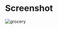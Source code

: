 # Screenshot

![grocery](https://github.com/user-attachments/assets/c366dbb6-862e-42b1-8edc-060aec121870)

